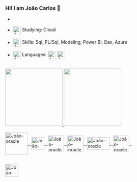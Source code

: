 ### Hi! I am João Carlos 👋

- <!--<img align="center" alt="João-oracle" height="25" width="25" src="https://image.flaticon.com/icons/png/128/4237/4237045.png"> Today I work with: Data Analysis -->

- <img align="center" alt="João-oracle" height="25" width="25" src="https://image.flaticon.com/icons/png/128/747/747086.png"> Studying: Cloud

- <img align="center" alt="João-oracle" height="25" width="25" src="https://image.flaticon.com/icons/png/128/2091/2091418.png"> Skills: Sql, PL/Sql, Modeling, Power BI, Dax, Azure 

- <img align="center" alt="João-oracle" height="25" width="25" src="https://image.flaticon.com/icons/png/128/484/484531.png"> Languages: 
              <img align="center" alt="João-oracle" height="25" width="25" src="https://image.flaticon.com/icons/png/128/630/630591.png">
              <img align="center" alt="João-oracle" height="25" width="25" src="https://image.flaticon.com/icons/png/128/330/330459.png">
             <!-- <img align="center" alt="João-oracle" height="25" width="25" src="https://image.flaticon.com/icons/png/128/330/330557.png"> -->
##

 <div>
  <a href="https://github.com/JcarlosJocsp">
  <img height="180em" src="https://github-readme-stats.vercel.app/api?username=JcarlosJocsp&show_icons=true&theme=dark&include_all_commits=true&count_private=true"/>   
  <img height="180em" src="https://github-readme-stats.vercel.app/api/top-langs/?username=JcarlosJocsp&layout=compact&langs_count=7&theme=dark"/>
</div> 
  

<div style="display: inline_block"><br>
  <img align="center" alt="João-oracle" height="70" width="70" src="https://cdn.jsdelivr.net/gh/devicons/devicon/icons/oracle/oracle-original.svg"> &nbsp
  <img align="center" alt="João-oracle" height="40" width="40" src="https://image.flaticon.com/icons/png/512/2772/2772128.png"> &nbsp
  <img align="center" alt="João-oracle" height="50" width="50" src="https://dashboard.snapcraft.io/site_media/appmedia/2016/08/icon256.png"> &nbsp
  <img align="center" alt="João-oracle" height="50" width="50" src="https://img.icons8.com/color/2x/power-bi.png"> &nbsp
  <img align="center" alt="João-oracle" height="40" width="70" src="https://upload.wikimedia.org/wikipedia/commons/thumb/b/b9/DAX_logo.svg/1280px-DAX_logo.svg.png"> &nbsp
  <img align="center" alt="João-oracle" height="50" width="50" src="https://image.flaticon.com/icons/png/512/873/873107.png"> &nbsp
</div>
 
 ##
<div> 
  <a href="https://www.linkedin.com/in/joao-carlos-analista-dedados" target="_blank"><img align="center" alt="João-oracle" height="40" width="40" src="https://cdn.jsdelivr.net/gh/devicons/devicon/icons/linkedin/linkedin-original.svg" target="_blank"></a> &nbsp
<!-- <a href="https://www.linkedin.com/in/joao-carlos-analista-dedados" target="_blank"><img align="center" alt="João-oracle" height="50" width="50" src="https://image.flaticon.com/icons/png/128/2345/2345596.png" target="_blank"></a> -->
</div> 
  
  
<!--
  ##
  Certificações
  <div>
  <img align="center" alt="João-oracle" height="75" width="125" src="https://habrastorage.org/webt/wc/z5/e0/wcz5e0wbfm88s6pize3z3lz3bcw.png"> &nbsp &nbsp &nbsp
  <img align="center" alt="João-oracle" height="75" width="125" src="http://rms.koenig-solutions.com/Sync_data/AutoResume/logoUpload/14_Jun_2018_10_47_7_426oca%20pl_sql.jpg"> &nbsp &nbsp 
  <img align="center" alt="João-oracle" height="120" width="120" src="https://eadn-wc03-4064062.nxedge.io/cdn/wp-content/uploads/2020/02/Azure.Fundamental_Icon.png"> 
  <img align="center" alt="João-oracle" height="135" width="135" src="https://eadn-wc03-4064062.nxedge.io/cdn/wp-content/uploads/2021/04/DataAnalyst_Icon-1.png">
 </div> -->

 
